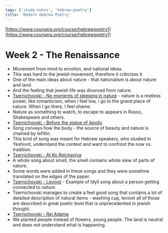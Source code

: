 ```yaml
---
tags: ['study-notes', 'hebrew-poetry']
title: 'Modern Hebrew Poetry'
---
```

[https://www.coursera.org/course/hebrewpoetry1](https://www.coursera.org/course/hebrewpoetry1)

# Week 2 - The Renaissance
- Movement from mind to emotion, and national ideas.
- This was hard to the jewish movement, therefore it criticizes it.
- One of the main ideas about nature - that nationalism is about nature and land.
- And the feeling that jewish life was divorced from nature.
- [Tsernichovski - No moments of sleeping in nature][1] - nature is a restless power, like romanticism, when i feel low, i go to the grand place of nature. When I go there, I feel shame.
- Nature as something to watch, to escape to appears in Russo, Shakespeare and others.
- [Tsernichovski - Before the statue of Apollo][2]
- Song conveys how the body - the source of beauty and nature is chained by tefillin.
- This kind of song was meant for Hebrew speakers, who studied in Yeshivot, understand the context and want to confront the now vs. tradition.
- [Tsernichovski - At Ko Reichaniya][3]
- A whole song about smell, the smell contains whole slew of parts of nature.
- Some words were added in these songs and they were sometime translated on the edges of the paper.
- [Tsernichovski - Levivot][4] - Example of Idyll song about a person getting connected to nature.
- Tsernichovski manages to create a feel good song that contains a lot of detailed description of natural items - washing cup, levivot all of those are described in great poetic level that is unprecedented in jewish thought.
- [Tsernichovski - Rei Adama][5]
- We planted people instead of flowers, young people. The land is neutral and does not understand what is happening.


[1]: http://www.sikumuna.co.il/wiki/%D7%9C%D7%90_%D7%A8%D7%92%D7%A2%D7%99_%D7%A9%D7%A0%D7%AA_/_%D7%A9%D7%90%D7%95%D7%9C_%D7%98%D7%A9%D7%A8%D7%A0%D7%99%D7%97%D7%95%D7%91%D7%A1%D7%A7%D7%99
[2]: http://benyehuda.org/tchernichowsky/lenoxax_pesel_apollo.html
[3]: http://benyehuda.org/tchernichowsky/at_ko_rexaniya.html
[4]: http://benyehuda.org/tchernichowsky/levivot.html
[5]: http://benyehuda.org/tchernichowsky/rei_adama.html
